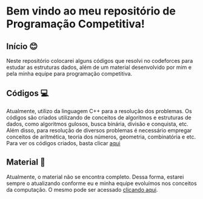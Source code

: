 # Bem vindo ao meu repositório de Programação Competitiva!

## Início :blush:
Neste repositório colocarei alguns códigos que resolvi no codeforces para estudar as estruturas dados, além de um material desenvolvido por mim e pela minha equipe para programação competitiva.

## Códigos :computer:

Atualmente, utilizo da linguagem C++ para a resolução dos problemas. Os códigos são criados utilizando de conceitos de algoritmos e estruturas de dados, como algoritmos gulosos, busca binária, divisão e conquista, etc. Além disso, para resolução de diversos problemas é necessário empregar conceitos de aritmética, teoria dos números, geometria, combinatória e etc. Para ver os códigos criados, basta clicar [aqui](https://github.com/marcosp70/Competitive-Programming/tree/main/codeforces)

## Material :closed_book:
Atualmente, o material não se encontra completo. Dessa forma, estarei sempre o atualizando conforme eu e minha equipe evoluímos nos conceitos da computação. O mesmo pode ser acessado [clicando aqui](https://github.com/marcosp70/Programa-o-Competitiva/blob/main/Guia%20Geral%20-%20Programa%C3%A7%C3%A3o%20Competitiva.pdf).
